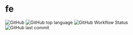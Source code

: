# fe
![GitHub](https://img.shields.io/github/license/rustemb/fe)
![GitHub top language](https://img.shields.io/github/languages/top/rustemb/fe)
![GitHub Workflow Status](https://img.shields.io/github/workflow/status/rustemb/fe/Rust)
![GitHub last commit](https://img.shields.io/github/last-commit/rustemb/fe)
